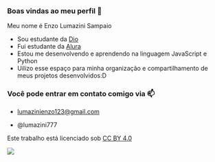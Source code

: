 ### Boas vindas ao meu perfil 💙

Meu nome é Enzo Lumazini Sampaio

- Sou estudante da [Dio](https://web.dio.me/home)
- Fui estudante da [Alura](https://www.alura.com.br)
- Estou me desenvolvendo e aprendendo na linguagem JavaScript e Python
- Uilizo esse espaço para minha organização e compartilhamento de meus projetos desenvolvidos:D

### Você pode entrar em contato comigo via 📫

- lumazinienzo123@gmail.com
  
- @lumazini777

<p xmlns:cc="http://creativecommons.org/ns#" >Este trabalho está licenciado sob <a href="https://creativecommons.org/licenses/by/4.0/?ref=chooser-v1" target="_blank" rel="license noopener noreferrer" style="display:inline-block;">CC BY 4.0<img style="height:22px!importante;margem-esquerda:3px; vertical-alinhamento:text-bottom;" src="https://mirrors.creativecommons.org/presskit/icons/cc.svg?ref=chooser-v1" alt=""><img style="altura:22px!importante;margem-esquerda:3px; vertical-alinhamento:text-bottom;" src="https://mirrors.creativecommons.org/presskit/icons/by.svg?ref=chooser-v1" alt=""></a></p>

![](https://media1.tenor.com/m/c58GIp5nnVcAAAAC/angry.gif)
